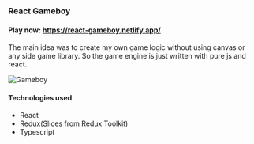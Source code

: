 ### React Gameboy

#### Play now: https://react-gameboy.netlify.app/

The main idea was to create my own game logic without using canvas or any side game library. 
So the game engine is just written with pure js and react.

![Gameboy](https://i.imgur.com/hc96tls.gif)

#### Technologies used
- React
- Redux(Slices from Redux Toolkit)
- Typescript
